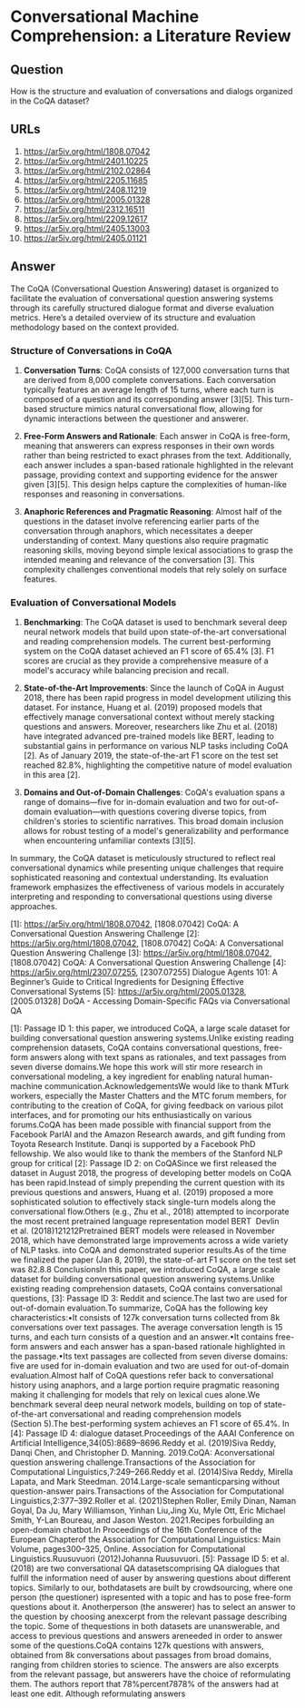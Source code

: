 # Conversational Machine Comprehension: a Literature Review

## Question

How is the structure and evaluation of conversations and dialogs organized in the CoQA dataset?

## URLs

1. https://ar5iv.org/html/1808.07042
2. https://ar5iv.org/html/2401.10225
3. https://ar5iv.org/html/2102.02864
4. https://ar5iv.org/html/2205.11685
5. https://ar5iv.org/html/2408.11219
6. https://ar5iv.org/html/2005.01328
7. https://ar5iv.org/html/2312.16511
8. https://ar5iv.org/html/2209.12617
9. https://ar5iv.org/html/2405.13003
10. https://ar5iv.org/html/2405.01121

## Answer

The CoQA (Conversational Question Answering) dataset is organized to facilitate the evaluation of conversational question answering systems through its carefully structured dialogue format and diverse evaluation metrics. Here’s a detailed overview of its structure and evaluation methodology based on the context provided.

### Structure of Conversations in CoQA

1. **Conversation Turns**: CoQA consists of 127,000 conversation turns that are derived from 8,000 complete conversations. Each conversation typically features an average length of 15 turns, where each turn is composed of a question and its corresponding answer [3][5]. This turn-based structure mimics natural conversational flow, allowing for dynamic interactions between the questioner and answerer.

2. **Free-Form Answers and Rationale**: Each answer in CoQA is free-form, meaning that answerers can express responses in their own words rather than being restricted to exact phrases from the text. Additionally, each answer includes a span-based rationale highlighted in the relevant passage, providing context and supporting evidence for the answer given [3][5]. This design helps capture the complexities of human-like responses and reasoning in conversations.

3. **Anaphoric References and Pragmatic Reasoning**: Almost half of the questions in the dataset involve referencing earlier parts of the conversation through anaphors, which necessitates a deeper understanding of context. Many questions also require pragmatic reasoning skills, moving beyond simple lexical associations to grasp the intended meaning and relevance of the conversation [3]. This complexity challenges conventional models that rely solely on surface features.

### Evaluation of Conversational Models

1. **Benchmarking**: The CoQA dataset is used to benchmark several deep neural network models that build upon state-of-the-art conversational and reading comprehension models. The current best-performing system on the CoQA dataset achieved an F1 score of 65.4% [3]. F1 scores are crucial as they provide a comprehensive measure of a model's accuracy while balancing precision and recall.

2. **State-of-the-Art Improvements**: Since the launch of CoQA in August 2018, there has been rapid progress in model development utilizing this dataset. For instance, Huang et al. (2019) proposed models that effectively manage conversational context without merely stacking questions and answers. Moreover, researchers like Zhu et al. (2018) have integrated advanced pre-trained models like BERT, leading to substantial gains in performance on various NLP tasks including CoQA [2]. As of January 2019, the state-of-the-art F1 score on the test set reached 82.8%, highlighting the competitive nature of model evaluation in this area [2].

3. **Domains and Out-of-Domain Challenges**: CoQA's evaluation spans a range of domains—five for in-domain evaluation and two for out-of-domain evaluation—with questions covering diverse topics, from children's stories to scientific narratives. This broad domain inclusion allows for robust testing of a model's generalizability and performance when encountering unfamiliar contexts [3][5].

In summary, the CoQA dataset is meticulously structured to reflect real conversational dynamics while presenting unique challenges that require sophisticated reasoning and contextual understanding. Its evaluation framework emphasizes the effectiveness of various models in accurately interpreting and responding to conversational questions using diverse approaches.

[1]: https://ar5iv.org/html/1808.07042, [1808.07042] CoQA: A Conversational Question Answering Challenge
[2]: https://ar5iv.org/html/1808.07042, [1808.07042] CoQA: A Conversational Question Answering Challenge
[3]: https://ar5iv.org/html/1808.07042, [1808.07042] CoQA: A Conversational Question Answering Challenge
[4]: https://ar5iv.org/html/2307.07255, [2307.07255] Dialogue Agents 101: A Beginner’s Guide to Critical Ingredients for Designing Effective Conversational Systems
[5]: https://ar5iv.org/html/2005.01328, [2005.01328] DoQA - Accessing Domain-Specific FAQs via Conversational QA

[1]: Passage ID 1: this paper, we introduced CoQA, a large scale dataset for building conversational question answering systems.Unlike existing reading comprehension datasets, CoQA contains conversational questions, free-form answers along with text spans as rationales, and text passages from seven diverse domains.We hope this work will stir more research in conversational modeling, a key ingredient for enabling natural human-machine communication.AcknowledgementsWe would like to thank MTurk workers, especially the Master Chatters and the MTC forum members, for contributing to the creation of CoQA, for giving feedback on various pilot interfaces, and for promoting our hits enthusiastically on various forums.CoQA has been made possible with financial support from the Facebook ParlAI and the Amazon Research awards, and gift funding from Toyota Research Institute. Danqi is supported by a Facebook PhD fellowship. We also would like to thank the members of the Stanford NLP group for critical
[2]: Passage ID 2: on CoQASince we first released the dataset in August 2018, the progress of developing better models on CoQA has been rapid.Instead of simply prepending the current question with its previous questions and answers, Huang et al. (2019) proposed a more sophisticated solution to effectively stack single-turn models along the conversational flow.Others (e.g., Zhu et al., 2018) attempted to incorporate the most recent pretrained language representation model BERT  Devlin et al. (2018)121212Pretrained BERT models were released in November 2018, which have demonstrated large improvements across a wide variety of NLP tasks. into CoQA and demonstrated superior results.As of the time we finalized the paper (Jan 8, 2019), the state-of-art F1 score on the test set was 82.8.8 ConclusionsIn this paper, we introduced CoQA, a large scale dataset for building conversational question answering systems.Unlike existing reading comprehension datasets, CoQA contains conversational questions,
[3]: Passage ID 3: Reddit and science.The last two are used for out-of-domain evaluation.To summarize, CoQA has the following key characteristics:•It consists of 127k conversation turns collected from 8k conversations over text passages. The average conversation length is 15 turns, and each turn consists of a question and an answer.•It contains free-form answers and each answer has a span-based rationale highlighted in the passage.•Its text passages are collected from seven diverse domains: five are used for in-domain evaluation and two are used for out-of-domain evaluation.Almost half of CoQA questions refer back to conversational history using anaphors, and a large portion require pragmatic reasoning making it challenging for models that rely on lexical cues alone.We benchmark several deep neural network models, building on top of state-of-the-art conversational and reading comprehension models (Section 5).The best-performing system achieves an F1 score of 65.4%. In
[4]: Passage ID 4: dialogue dataset.Proceedings of the AAAI Conference on Artificial Intelligence,34(05):8689–8696.Reddy et al. (2019)Siva Reddy, Danqi Chen, and Christopher D. Manning. 2019.CoQA: Aconversational question answering challenge.Transactions of the Association for Computational Linguistics,7:249–266.Reddy et al. (2014)Siva Reddy, Mirella Lapata, and Mark Steedman. 2014.Large-scale semanticparsing without question-answer pairs.Transactions of the Association for Computational Linguistics,2:377–392.Roller et al. (2021)Stephen Roller, Emily Dinan, Naman Goyal, Da Ju, Mary Williamson, Yinhan Liu,Jing Xu, Myle Ott, Eric Michael Smith, Y-Lan Boureau, and Jason Weston. 2021.Recipes forbuilding an open-domain chatbot.In Proceedings of the 16th Conference of the European Chapterof the Association for Computational Linguistics: Main Volume, pages300–325, Online. Association for Computational Linguistics.Ruusuvuori (2012)Johanna Ruusuvuori.
[5]: Passage ID 5: et al. (2018) are two conversational QA datasetscomprising QA dialogues that fulfill the information need of auser by answering questions about different topics. Similarly to our, bothdatasets are built by crowdsourcing, where one person (the questioner) ispresented with a topic and has to pose free-form questions about it. Anotherperson (the answerer) has to select an answer to the question by choosing anexcerpt from the relevant passage describing the topic. Some of thequestions in both datasets are unanswerable, and access to previous questions and answers areneeded in order to answer some of the questions.CoQA contains 127k questions with answers, obtained from 8k conversations about passages from broad domains, ranging from children stories to science. The answers are also excerpts from the relevant passage, but answerers have the choice of reformulating them. The authors report that 78%percent7878\% of the answers had at least one edit. Although reformulating answers